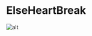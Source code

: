 # ElseHeartBreak

![alt](https://steamcdn-a.akamaihd.net/steam/apps/400110/header.jpg?t=1447377823)

